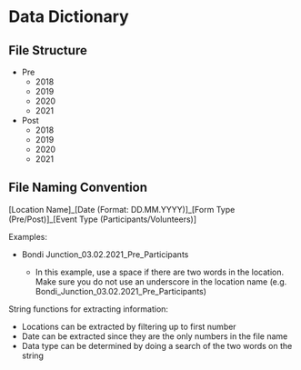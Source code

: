 # Data Dictionary

## File Structure

* Pre
    * 2018
    * 2019
    * 2020
    * 2021
* Post
    * 2018
    * 2019
    * 2020
    * 2021

## File Naming Convention

[Location Name]\_[Date (Format: DD.MM.YYYY)]\_[Form Type (Pre/Post)]\_[Event Type (Participants/Volunteers)]

Examples:

* Bondi Junction_03.02.2021_Pre_Participants

    * In this example, use a space if there are two words in the location. Make sure you do not use an underscore in the location name (e.g. Bondi_Junction_03.02.2021_Pre_Participants)

String functions for extracting information:

* Locations can be extracted by filtering up to first number
* Date can be extracted since they are the only numbers in the file name
* Data type can be determined by doing a search of the two words on the string

